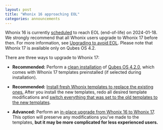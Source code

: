 ```yaml
---
layout: post
title: "Whonix 16 approaching EOL"
categories: announcements
---
```


Whonix 16 is currently [scheduled](https://www.whonix.org/wiki/About#Qubes_Hosts) to reach EOL (end-of-life) on 2024-01-18. We strongly recommend that all Whonix users upgrade to Whonix 17 before then. For more information, see [Upgrading to avoid EOL](/doc/how-to-update/#upgrading-to-avoid-eol). Please note that Whonix 17 is available only on Qubes OS 4.2.

There are three ways to upgrade to Whonix 17:

- **Recommended:** Perform a [clean installation](/doc/installation-guide/) of [Qubes OS 4.2.0](/news/2023/12/18/qubes-os-4-2-0-has-been-released/), which comes with Whonix 17 templates preinstalled (if selected during installation).

- **Recommended:** [Install fresh Whonix templates to replace the existing ones.](https://www.whonix.org/wiki/Qubes/Install) After you install the new templates, redo all desired template modifications and [switch everything that was set to the old templates to the new templates](/doc/templates/#switching).

- **Advanced:** Perform an [in-place upgrade from Whonix 16 to Whonix 17](https://www.whonix.org/wiki/Release_Upgrade_16_to_17). This option will preserve any modifications you've made to the templates, **but it may be more complicated for less experienced users.**
